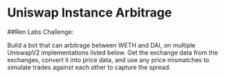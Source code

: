 # Uniswap Instance Arbitrage
##Ren Labs Challenge:

Build a bot that can arbitrage between WETH and DAI, on multiple UniswapV2 implementations listed below. Get the exchange data from the exchanges, convert it into price data, and use any price mismatches to simulate trades against each other to capture the spread.


